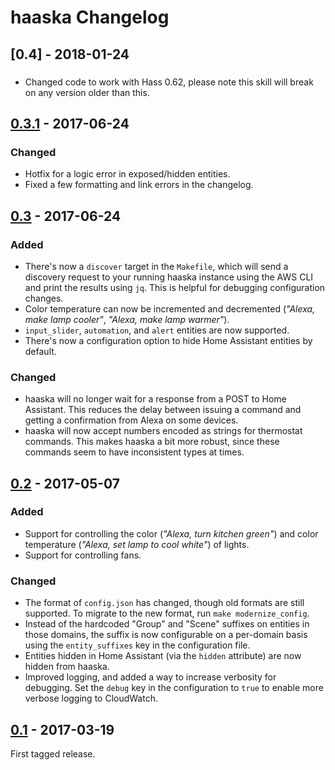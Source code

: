 # haaska Changelog

## [0.4] - 2018-01-24
###
- Changed code to work with Hass 0.62, please note this skill will break on any version older than this.

## [0.3.1] - 2017-06-24
### Changed
- Hotfix for a logic error in exposed/hidden entities.
- Fixed a few formatting and link errors in the changelog.

## [0.3] - 2017-06-24
### Added
- There's now a `discover` target in the `Makefile`, which will send a discovery
  request to your running haaska instance using the AWS CLI and print the
  results using `jq`. This is helpful for debugging configuration changes.
- Color temperature can now be incremented and decremented (*"Alexa, make lamp
  cooler"*, *"Alexa, make lamp warmer"*).
- `input_slider`, `automation`, and `alert` entities are now supported.
- There's now a configuration option to hide Home Assistant entities by default.

### Changed
- haaska will no longer wait for a response from a POST to Home Assistant. This
  reduces the delay between issuing a command and getting a confirmation from
  Alexa on some devices.
- haaska will now accept numbers encoded as strings for thermostat commands.
  This makes haaska a bit more robust, since these commands seem to have
  inconsistent types at times.

## [0.2] - 2017-05-07
### Added
- Support for controlling the color (*"Alexa, turn kitchen green"*) and color
  temperature (*"Alexa, set lamp to cool white"*) of lights.
- Support for controlling fans.

### Changed
- The format of `config.json` has changed, though old formats are still
  supported. To migrate to the new format, run `make modernize_config`.
- Instead of the hardcoded "Group" and "Scene" suffixes on entities in those
  domains, the suffix is now configurable on a per-domain basis using the
  `entity_suffixes` key in the configuration file.
- Entities hidden in Home Assistant (via the `hidden` attribute) are now hidden
  from haaska.
- Improved logging, and added a way to increase verbosity for
  debugging. Set the `debug` key in the configuration to `true`
  to enable more verbose logging to CloudWatch.

## [0.1] - 2017-03-19

First tagged release.

[unreleased]: https://github.com/auchter/haaska/tree/dev
[0.3.1]: https://github.com/auchter/haaska/tree/0.3.1
[0.3]: https://github.com/auchter/haaska/tree/0.3
[0.2]: https://github.com/auchter/haaska/tree/0.2
[0.1]: https://github.com/auchter/haaska/tree/0.1
